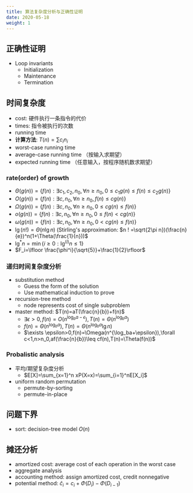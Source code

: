 ```yaml
---
title: 算法复杂度分析与正确性证明
date: 2020-05-18
weight: 1
---
```


## 正确性证明

- Loop invariants
  - Initialization
  - Maintenance
  - Termination

## 时间复杂度

- cost: 硬件执行一条指令的代价
- times: 指令被执行的次数
- running time
- **计算方法**: $T(n)=\sum c_i n_i$
- worst-case running time
- average-case running time （按输入求期望）
- expected running time （任意输入，按程序随机数求期望）

### rate(order) of growth

- $\Theta(g(n)) = \{f(n):\exists c_1,c_2,n_0,\forall n\geq n_0,0\leq c_1g(n)\leq f(n)\leq c_2g(n)\}$
- $O(g(n)) = \{f(n):\exists c,n_0,\forall n\geq n_0, f(n)\leq cg(n)\}$
- $\Omega(g(n)) = \{f(n):\exists c,n_0,\forall n\geq n_0, 0\leq cg(n)\leq f(n)\}$
- $o(g(n)) = \{f(n):\exists c,n_0,\forall n\geq n_0, 0\leq f(n)< cg(n)\}$
- $\omega(g(n)) = \{f(n):\exists c,n_0,\forall n\geq n_0, 0<cg(n)\leq f(n)\}$
- $\lg(n!)=\Theta(n\lg n)$ (Stirling's approximation: $n ! =\sqrt{2\pi n})(\frac{n}{e})^n(1+\Theta(\frac{1}{n}))$
- $\lg^*n=\min\{i\geq 0:\lg^{(i)}n\leq 1\}$
- $F_i=\lfloor \frac{\phi^i}{\sqrt{5}}+\frac{1}{2}\rfloor$

### 递归时间复杂度分析

- substitution method
  - Guess the form of the solution
  - Use mathematical induction to prove
- recursion-tree method
  - node represents cost of single subproblem
- master method: $T(n)=aT(\frac{n}{b})+f(n)$
  - $\exists \epsilon>0,f(n)=O(n^{\log_ba-\epsilon}),T(n)=\Theta(n^{\log_ba})$
  - $f(n)=\Theta(n^{\log_ba}),T(n)=\Theta(n^{\log_ba}\lg n)$
  - $\exists \epsilon>0,f(n)=\Omega(n^{\log_ba+\epsilon}),\forall c<1,n>n_0,af(\frac{n}{b})\leq cf(n),T(n)=\Theta(f(n))$

### Probalistic analysis

- 平均/期望复杂度分析
  - $E[X]=\sum_{x=1}^n xP(X=x)=\sum_{i=1}^nE[X_i]$
- uniform random permutation
  - permute-by-sorting
  - permute-in-place

## 问题下界

- sort: decision-tree model $O(n)$

## 摊还分析

- amortized cost: average cost of each operation in the worst case
- aggregate analysis
- accounting method: assign amortized cost, credit nonnegative
- potential method: $\hat c_i=c_i+\Phi(D_i)-\Phi(D_{i-1})$
